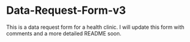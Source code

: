 # Data-Request-Form-v3
This is a data request form for a health clinic. I will update this form with comments and a more detailed README soon.
